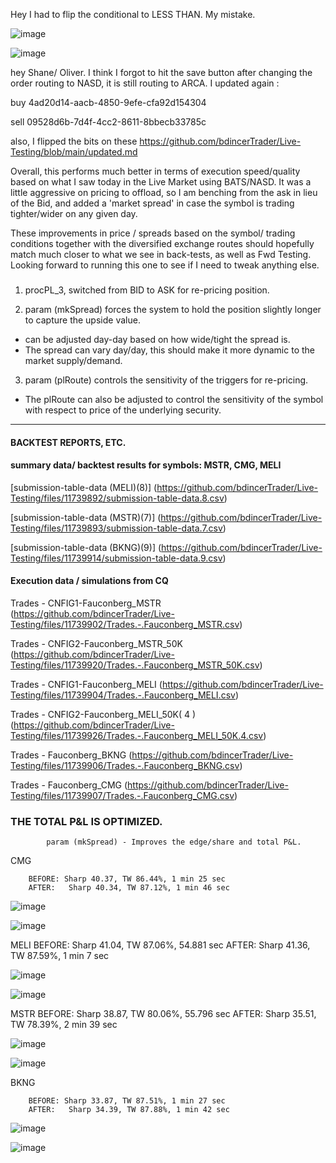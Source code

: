 Hey I had to flip the conditional to LESS THAN. My mistake.

![image](https://github.com/bdincerTrader/Live-Testing/assets/127531384/f71a87d3-7063-4f03-ab01-1ad945f5b77b)

![image](https://github.com/bdincerTrader/Live-Testing/assets/127531384/c21e18a6-3ab6-44ad-8ff9-509e2002cd4b)

hey Shane/ Oliver. I think I forgot to hit the save button after changing the order routing to NASD, it is still routing to ARCA. I updated again :

buy
4ad20d14-aacb-4850-9efe-cfa92d154304

sell
09528d6b-7d4f-4cc2-8611-8bbecb33785c

also, I flipped the bits on these 
https://github.com/bdincerTrader/Live-Testing/blob/main/updated.md


Overall, this performs much better in terms of execution speed/quality based on what I saw today in the Live Market using BATS/NASD. It was a little aggressive on pricing to offload, so I am benching from the ask in lieu of the Bid, and added a 'market spread' in case the symbol is trading tighter/wider on any given day.

These improvements in price / spreads based on the symbol/ trading conditions together with the diversified exchange routes should hopefully match much closer to what we see in back-tests, as well as Fwd Testing. Looking forward to running this one to see if I need to tweak anything else.

###



###  

1. procPL_3, switched from BID to ASK for re-pricing position.

2. param (mkSpread) forces the system to hold the position slightly longer to capture the upside value.
 * can be adjusted day-day based on how wide/tight the spread is.
 * The spread can vary day/day, this should make it more dynamic to the market supply/demand.

3. param (plRoute) controls the sensitivity of the triggers for re-pricing.
 * The plRoute can also be adjusted to control the sensitivity of the symbol with respect to price of the underlying security.



----------------------------------------------------------------------------------------------------------
#### BACKTEST REPORTS, ETC.

#### summary data/ backtest results for symbols:    MSTR, CMG, MELI

[submission-table-data (MELI)(8)]
(https://github.com/bdincerTrader/Live-Testing/files/11739892/submission-table-data.8.csv)

[submission-table-data (MSTR)(7)]
(https://github.com/bdincerTrader/Live-Testing/files/11739893/submission-table-data.7.csv)

[submission-table-data (BKNG)(9)]
(https://github.com/bdincerTrader/Live-Testing/files/11739914/submission-table-data.9.csv)


#### Execution data / simulations from CQ


Trades - CNFIG1-Fauconberg_MSTR
(https://github.com/bdincerTrader/Live-Testing/files/11739902/Trades.-.Fauconberg_MSTR.csv)


Trades - CNFIG2-Fauconberg_MSTR_50K
(https://github.com/bdincerTrader/Live-Testing/files/11739920/Trades.-.Fauconberg_MSTR_50K.csv)


Trades - CNFIG1-Fauconberg_MELI
(https://github.com/bdincerTrader/Live-Testing/files/11739904/Trades.-.Fauconberg_MELI.csv)


Trades - CNFIG2-Fauconberg_MELI_50K( 4 )
(https://github.com/bdincerTrader/Live-Testing/files/11739926/Trades.-.Fauconberg_MELI_50K.4.csv)


Trades - Fauconberg_BKNG
(https://github.com/bdincerTrader/Live-Testing/files/11739906/Trades.-.Fauconberg_BKNG.csv)


Trades - Fauconberg_CMG
(https://github.com/bdincerTrader/Live-Testing/files/11739907/Trades.-.Fauconberg_CMG.csv)




###     THE TOTAL P&L IS OPTIMIZED.

            param (mkSpread) - Improves the edge/share and total P&L.


CMG

        BEFORE: Sharp 40.37, TW 86.44%, 1 min 25 sec
        AFTER:   Sharp 40.34, TW 87.12%, 1 min 46 sec 

![image](https://github.com/bdincerTrader/Live-Testing/assets/127531384/f650227e-334d-4025-aa3e-71a6392b2152)

![image](https://github.com/bdincerTrader/Live-Testing/assets/127531384/4b9ba7b4-9e1d-4a4f-b366-55f0d175e56c)


MELI
        BEFORE: Sharp 41.04, TW 87.06%, 54.881 sec
        AFTER:   Sharp 41.36, TW 87.59%, 1 min 7 sec 

![image](https://github.com/bdincerTrader/Live-Testing/assets/127531384/f9d3f659-1d63-4761-91ed-f94b4e0477cc)

![image](https://github.com/bdincerTrader/Live-Testing/assets/127531384/6d0065bb-eb3b-4757-8774-c609b3247090)



MSTR
        BEFORE: Sharp 38.87, TW 80.06%, 55.796 sec
        AFTER:   Sharp 35.51, TW 78.39%, 2 min 39 sec 

![image](https://github.com/bdincerTrader/Live-Testing/assets/127531384/0948de45-2351-40ca-80de-d35c3c6d765d)

![image](https://github.com/bdincerTrader/Live-Testing/assets/127531384/44d89520-30f5-4fe0-93b7-08b8c4d09358)


BKNG

        BEFORE: Sharp 33.87, TW 87.51%, 1 min 27 sec
        AFTER:   Sharp 34.39, TW 87.88%, 1 min 42 sec

![image](https://github.com/bdincerTrader/Live-Testing/assets/127531384/e26c56d3-5452-40f3-8273-3793ea1998e5)

![image](https://github.com/bdincerTrader/Live-Testing/assets/127531384/84b2bd6a-2287-4209-adb4-ce6c22fe51ac)
